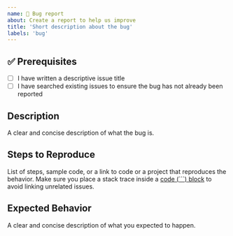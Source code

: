 ```yaml
---
name: 🐛 Bug report
about: Create a report to help us improve
title: 'Short description about the bug'
labels: 'bug'
---
```


## :white_check_mark: Prerequisites

- [ ] I have written a descriptive issue title
- [ ] I have searched existing issues to ensure the bug has not already been reported

## Description

A clear and concise description of what the bug is.

## Steps to Reproduce

List of steps, sample code, or a link to code or a project that reproduces the behavior.
Make sure you place a stack trace inside a [code (```) block](https://docs.github.com/en/github/writing-on-github/creating-and-highlighting-code-blocks) to avoid linking unrelated issues.

## Expected Behavior

A clear and concise description of what you expected to happen.
